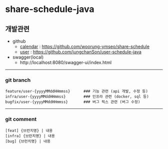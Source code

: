 # share-schedule-java

## 개발관련

- github
  - [calendar](https://github.com/woorung-ymseo/share-schedule) : https://github.com/woorung-ymseo/share-schedule
  - [user](https://github.com/jungchanSon/user-schedule-java) : https://github.com/jungchanSon/user-schedule-java
- swagger(local)
  - http://localhost:8080/swagger-ui/index.html

---

### git branch

```text
feature/user-{yyyyMMddHHmmss}      ### 기능 관련 (api 개발, 수정 등)
infra/user-{yyyyMMddHHmmss}        ### 인프라 관련 (docker, sql 등)
bugfix/user-{yyyyMMddHHmmss}       ### 버그 픽스 관련 (버그 수정)
```

---

### git comment

```text
[feat] {브런치명} | 내용
[infra] {브런치명} | 내용
[bug] {브런치명} | 내용
```

